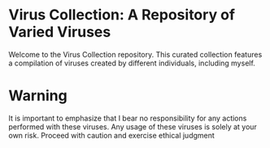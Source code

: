 # Virus Collection: A Repository of Varied Viruses

Welcome to the Virus Collection repository. This curated collection features a compilation of viruses created by different individuals, including myself.

# Warning

It is important to emphasize that I bear no responsibility for any actions performed with these viruses. Any usage of these viruses is solely at your own risk. Proceed with caution and exercise ethical judgment
